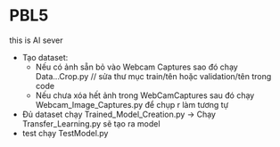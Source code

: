 # PBL5
 this is AI sever
- Tạo dataset:
   + Nếu có ảnh sẵn bỏ vào Webcam Captures sao đó chạy Data...Crop.py // sửa thư mục train/tên hoặc validation/tên trong code
   + Nếu chưa xóa hết ảnh trong WebCamCaptures sau đó chạy Webcam_Image_Captures.py để chụp r làm tương tự
- Đủ dataset chạy Trained_Model_Creation.py -> Chạy Transfer_Learning.py sẽ tạo ra model
- test chạy TestModel.py
  

